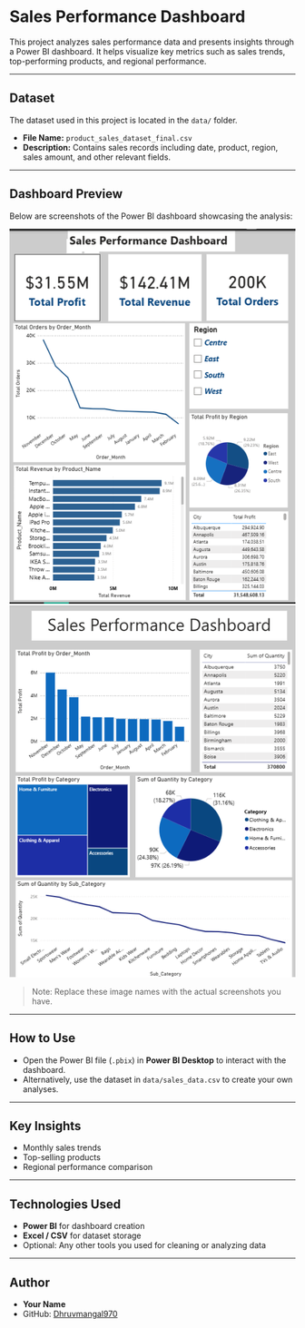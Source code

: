 # Sales Performance Dashboard

This project analyzes sales performance data and presents insights through a Power BI dashboard. 
It helps visualize key metrics such as sales trends, top-performing products, and regional performance.

---

## Dataset

The dataset used in this project is located in the `data/` folder.

- **File Name:** `product_sales_dataset_final.csv`  
- **Description:** Contains sales records including date, product, region, sales amount, and other relevant fields.  

---

## Dashboard Preview

Below are screenshots of the Power BI dashboard showcasing the analysis:

![Dashboard1](Dashboard1.png)  
![Dashboard2](Dashboard2.png)

> Note: Replace these image names with the actual screenshots you have.

---

## How to Use

- Open the Power BI file (`.pbix`) in **Power BI Desktop** to interact with the dashboard.  
- Alternatively, use the dataset in `data/sales_data.csv` to create your own analyses.

---

## Key Insights

- Monthly sales trends  
- Top-selling products  
- Regional performance comparison  

---

## Technologies Used

- **Power BI** for dashboard creation  
- **Excel / CSV** for dataset storage  
- Optional: Any other tools you used for cleaning or analyzing data

---

## Author

- **Your Name**  
- GitHub: [Dhruvmangal970](https://github.com/Dhruvmangal970)
